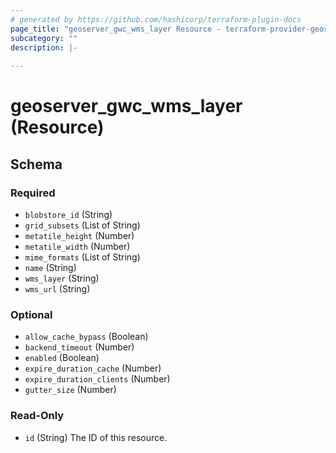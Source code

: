 ```yaml
---
# generated by https://github.com/hashicorp/terraform-plugin-docs
page_title: "geoserver_gwc_wms_layer Resource - terraform-provider-geoserver"
subcategory: ""
description: |-
  
---
```


# geoserver_gwc_wms_layer (Resource)





<!-- schema generated by tfplugindocs -->
## Schema

### Required

- `blobstore_id` (String)
- `grid_subsets` (List of String)
- `metatile_height` (Number)
- `metatile_width` (Number)
- `mime_formats` (List of String)
- `name` (String)
- `wms_layer` (String)
- `wms_url` (String)

### Optional

- `allow_cache_bypass` (Boolean)
- `backend_timeout` (Number)
- `enabled` (Boolean)
- `expire_duration_cache` (Number)
- `expire_duration_clients` (Number)
- `gutter_size` (Number)

### Read-Only

- `id` (String) The ID of this resource.


